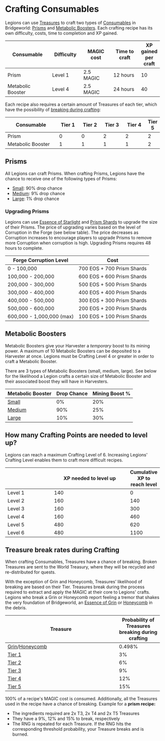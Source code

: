 # Crafting Consumables

Legions can use [Treasures](https://app.treasure.lol/collection/treasures) to craft two types of [Consumables](https://app.treasure.lol/collection/consumables) in Bridgeworld: [Prisms](crafting-consumables.md#prisms) and [Metabolic Boosters](crafting-consumables.md#metabolic-boosters). Each crafting recipe has its own difficulty, costs, time to completion and XP gained.

<table><thead><tr><th width="187">Consumable</th><th width="111">Difficulty</th><th width="132">MAGIC cost</th><th width="133">Time to craft</th><th>XP gained per craft</th></tr></thead><tbody><tr><td>Prism</td><td>Level 1</td><td>2.5 MAGIC</td><td>12 hours</td><td>10</td></tr><tr><td>Metabolic Booster</td><td>Level 4</td><td>2.5 MAGIC</td><td>24 hours</td><td>40</td></tr></tbody></table>

Each recipe also requires a certain amount of Treasures of each tier, which have the possibility of [breaking during crafting](crafting-consumables.md#treasure-break-rates-during-crafting):

<table><thead><tr><th width="193">Consumable</th><th width="76">Tier 1</th><th width="74">Tier 2</th><th width="75">Tier 3</th><th width="77">Tier 4</th><th>Tier 5</th></tr></thead><tbody><tr><td>Prism</td><td>0</td><td>0</td><td>2</td><td>2</td><td>2</td></tr><tr><td>Metabolic Booster</td><td>1</td><td>1</td><td>1</td><td>1</td><td>2</td></tr></tbody></table>

## Prisms

All Legions can craft Prisms. When crafting Prisms, Legions have the chance to receive one of the following types of Prisms:

* [Small](https://app.treasure.lol/collection/consumables/1): 90% drop chance
* [Medium](https://app.treasure.lol/collection/consumables/2): 9% drop chance
* [Large](https://app.treasure.lol/collection/consumables/3): 1% drop chance

### Upgrading Prisms

Legions can use [Essence of Starlight](https://app.treasure.lol/collection/consumables/8) and [Prism Shards](https://app.treasure.lol/collection/consumables/9) to upgrade the size of their Prisms. The price of upgrading varies based on the level of Corruption in the Forge (see below table). The price decreases as Corruption increases to encourage players to upgrade Prisms to remove more Corruption when corruption is high. Upgrading Prisms requires 48 hours to complete.&#x20;

| Forge Corruption Level    | Cost                       |
| ------------------------- | -------------------------- |
| 0 - 100,000               | 700 EOS + 700 Prism Shards |
| 100,000 - 200,000         | 600 EOS + 600 Prism Shards |
| 200,000 - 300,000         | 500 EOS + 500 Prism Shards |
| 300,000 - 400,000         | 400 EOS + 400 Prism Shards |
| 400,000 - 500,000         | 300 EOS + 300 Prism Shards |
| 500,000 - 600,000         | 200 EOS + 200 Prism Shards |
| 600,000 - 1,000,000 (max) | 100 EOS + 100 Prism Shards |

## Metabolic Boosters

Metabolic Boosters give your Harvester a _temporary_ boost to its mining power. A maximum of 10 Metabolic Boosters can be deposited to a Harvester at once. Legions must be Crafting Level 4 or greater in order to craft a Metabolic Booster.

There are 3 types of Metabolic Boosters (small, medium, large). See below for the likelihood a Legion crafts a certain size of Metabolic Booster and their associated boost they will have in Harvesters.

| Metabolic Booster                                           | Drop Chance | Mining Boost % |
| ----------------------------------------------------------- | ----------- | -------------- |
| [Small](https://app.treasure.lol/collection/consumables/4)  | 0%          | 20%            |
| [Medium](https://app.treasure.lol/collection/consumables/5) | 90%         | 25%            |
| [Large](https://app.treasure.lol/collection/consumables/6)  | 10%         | 30%            |

## How many Crafting Points are needed to level up? <a href="#how-many-crafting-points-are-needed-to-level-up" id="how-many-crafting-points-are-needed-to-level-up"></a>

Legions can reach a maximum Crafting Level of 6. Increasing Legions' Crafting Level enables them to craft more difficult recipes.

<table><thead><tr><th width="160.33333333333331"></th><th width="277">XP needed to level up</th><th>Cumulative XP to reach level</th></tr></thead><tbody><tr><td>Level 1</td><td>140</td><td>0</td></tr><tr><td>Level 2</td><td>160</td><td>140</td></tr><tr><td>Level 3</td><td>160</td><td>300</td></tr><tr><td>Level 4</td><td>160</td><td>460</td></tr><tr><td>Level 5</td><td>480</td><td>620</td></tr><tr><td>Level 6</td><td>480</td><td>1100</td></tr></tbody></table>

## Treasure break rates during Crafting <a href="#treasure-break-rates-during-crafting" id="treasure-break-rates-during-crafting"></a>

When crafting Consumables, Treasures have a chance of breaking. Broken Treasures are sent to the World Treasury, where they will be recycled and re-distributed for quests.

With the exception of Grin and Honeycomb, Treasures’ likelihood of breaking are based on their Tier. Treasures break during the process required to extract and apply the MAGIC at their core to Legions' crafts. Legions who break a Grin or Honeycomb report feeling a tremor that shakes the very foundation of Bridgeworld, an [Essence of Grin](https://app.treasure.lol/collection/consumables/13) or [Honeycomb](https://app.treasure.lol/collection/consumables/12) in the debris.

<table><thead><tr><th width="347">Treasure</th><th>Probability of Treasures breaking during crafting</th></tr></thead><tbody><tr><td><a href="https://app.treasure.lol/collection/treasures/95">Grin</a>/<a href="https://app.treasure.lol/collection/treasures/97">Honeycomb</a></td><td>0.498%</td></tr><tr><td><a href="https://app.treasure.lol/collection/treasures?trait%5B%5D=Tier%3A1%3A1">Tier 1</a></td><td>3%</td></tr><tr><td><a href="https://app.treasure.lol/collection/treasures?trait%5B%5D=Tier%3A2%3A2">Tier 2</a></td><td>6%</td></tr><tr><td><a href="https://app.treasure.lol/collection/treasures?trait%5B%5D=Tier%3A3%3A3">Tier 3</a></td><td>9%</td></tr><tr><td><a href="https://app.treasure.lol/collection/treasures?trait%5B%5D=Tier%3A4%3A4">Tier 4</a></td><td>12%</td></tr><tr><td><a href="https://app.treasure.lol/collection/treasures?trait%5B%5D=Tier%3A5%3A5">Tier 5</a></td><td>15%</td></tr></tbody></table>

100% of a recipe's MAGIC cost is consumed. Additionally, all the Treasures used in the recipe have a chance of breaking. Example for a **prism recipe:**

* The ingredients required are 2x T3, 2x T4 and 2x T5 Treasures
* They have a 9%, 12% and 15% to break, respectively
* The RNG is repeated for each Treasure. If the RNG hits the corresponding threshold probability, your Treasure breaks and is burned.
